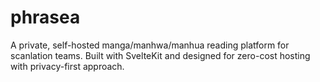 # phrasea
A private, self-hosted manga/manhwa/manhua reading platform for scanlation teams. Built with SvelteKit and designed for zero-cost hosting with privacy-first approach.
